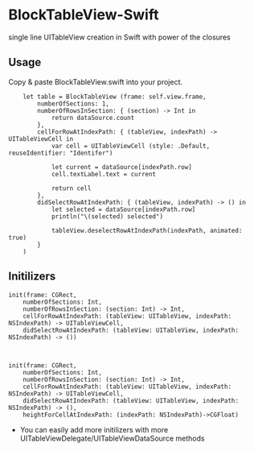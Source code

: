 BlockTableView-Swift
====================

single line UITableView creation in Swift with power of the closures


Usage
-----

Copy & paste BlockTableView.swift into your project. <br>

        let table = BlockTableView (frame: self.view.frame,
            numberOfSections: 1,
            numberOfRowsInSection: { (section) -> Int in
                return dataSource.count
            },
            cellForRowAtIndexPath: { (tableView, indexPath) -> UITableViewCell in
                var cell = UITableViewCell (style: .Default, reuseIdentifier: "Identifer")
                
                let current = dataSource[indexPath.row]
                cell.textLabel.text = current
                
                return cell
            },
            didSelectRowAtIndexPath: { (tableView, indexPath) -> () in
                let selected = dataSource[indexPath.row]
                println("\(selected) selected")
                
                tableView.deselectRowAtIndexPath(indexPath, animated: true)
            }
        )


Initilizers
--------------

    init(frame: CGRect,
        numberOfSections: Int,
        numberOfRowsInSection: (section: Int) -> Int,
        cellForRowAtIndexPath: (tableView: UITableView, indexPath: NSIndexPath) -> UITableViewCell,
        didSelectRowAtIndexPath: (tableView: UITableView, indexPath: NSIndexPath) -> ())


        
    init(frame: CGRect,
        numberOfSections: Int,
        numberOfRowsInSection: (section: Int) -> Int,
        cellForRowAtIndexPath: (tableView: UITableView, indexPath: NSIndexPath) -> UITableViewCell,
        didSelectRowAtIndexPath: (tableView: UITableView, indexPath: NSIndexPath) -> (),
        heightForCellAtIndexPath: (indexPath: NSIndexPath)->CGFloat)

* You can easily add more initilizers with more UITableViewDelegate/UITableViewDataSource methods
